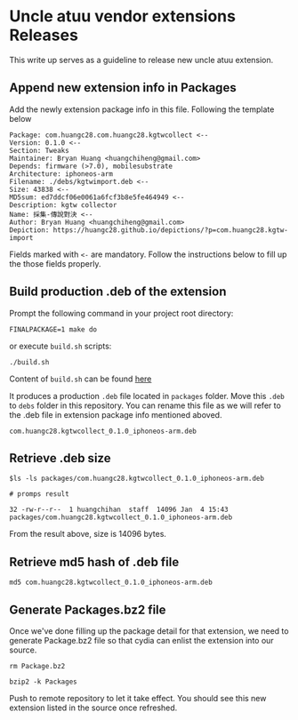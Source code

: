 # Uncle atuu vendor extensions Releases

This write up serves as a guideline to release new uncle atuu extension.

## Append new extension info in Packages

Add the newly extension package info in this file. Following the template below

```
Package: com.huangc28.com.huangc28.kgtwcollect <--
Version: 0.1.0 <--
Section: Tweaks
Maintainer: Bryan Huang <huangchiheng@gmail.com>
Depends: firmware (>7.0), mobilesubstrate
Architecture: iphoneos-arm
Filename: ./debs/kgtwimport.deb <--
Size: 43838 <--
MD5sum: ed7ddcf06e0061a6fcf3b8e5fe464949 <--
Description: kgtw collector
Name: 採集-傳說對決 <--
Author: Bryan Huang <huangchiheng@gmail.com>
Depiction: https://huangc28.github.io/depictions/?p=com.huangc28.kgtw-import
```

Fields marked with `<-` are mandatory. Follow the instructions below to fill up the those fields properly.

## Build production .deb of the extension

Prompt the following command in your project root directory:

```
FINALPACKAGE=1 make do
```

or execute `build.sh` scripts:

```
./build.sh
```

Content of `build.sh` can be found [here](https://gist.github.com/huangc28/4583c1aa6f9f8a7cbfa0414786985d27)

It produces a production `.deb` file located in `packages` folder. Move this `.deb` to `debs` folder in this repository. You can rename this file as we will refer to the .deb file in extension package info mentioned aboved.

```
com.huangc28.kgtwcollect_0.1.0_iphoneos-arm.deb
```

## Retrieve .deb size

```
$ls -ls packages/com.huangc28.kgtwcollect_0.1.0_iphoneos-arm.deb

# promps result

32 -rw-r--r--  1 huangchihan  staff  14096 Jan  4 15:43 packages/com.huangc28.kgtwcollect_0.1.0_iphoneos-arm.deb
```

From the result above, size is 14096 bytes.

## Retrieve md5 hash of .deb file

```
md5 com.huangc28.kgtwcollect_0.1.0_iphoneos-arm.deb

```

## Generate Packages.bz2 file

Once we've done filling up the package detail for that extension, we need to generate Package.bz2 file so that cydia can enlist the extension into our source.


```
rm Package.bz2

bzip2 -k Packages
```

Push to remote repository to let it take effect. You should see this new extension listed in the source once refreshed.
